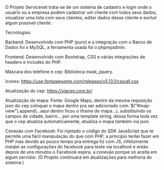 O Projeto Servicenet trata-se de um sistema de cadastro e login onde o usuário ou a empresa podem cadastrar um cliente com todos seus dados, visualizar uma lista com seus clientes, editar dados desse cliente e excluir algum possível cliente.

Tecnologias:

Backend: Desenvolvido com PHP (puro) e a integração com o Banco de Dados foi o MySQL, a ferramenta usada foi o phpmyadmin.

Frontend: Desenvolvido com Bootstrap, CSS e várias integrações de headers e includes do PHP.

Máscara dos telefone e cep: Biblioteca mask_jquery.

ìcones: https://use.fontawesome.com/releases/v5.13.1/css/all.css

Atualização do cep: https://viacep.com.br/

Atualização do mapa: Fonte: Google Maps, dentro da mesma requisição json do cep coloquei o mapa dentro pra ser adicionado com: $("#map-view").append(...aqui dentro ficou o iframe do mapa...), substituindo os campos de cidade, bairro... por uma template string, dessa forma toda vez que o cep atualiza automaticamente, atualiza o mapa também via json.

Conexão com Facebook: Foi injetado o código do SDK JavaScript que te permite uma fácil manipulação do que com PHP, a príncipio tentei fazer em PHP mas devido ao pouco tempo pra entrega fiz com JS, infelizmente instalei as configurações do facebook para teste via localhost e então depois de uns minutos o Facebook expira, a conexão porque só aceita em algum servidor. (O Projeto continuará em atualizações para melhoria do sistema.)